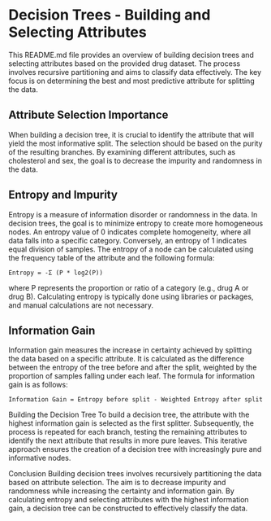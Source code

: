 # Decision Trees - Building and Selecting Attributes

This README.md file provides an overview of building decision trees and selecting attributes based on the provided drug dataset. The process involves recursive partitioning and aims to classify data effectively. The key focus is on determining the best and most predictive attribute for splitting the data.

## Attribute Selection Importance
When building a decision tree, it is crucial to identify the attribute that will yield the most informative split. The selection should be based on the purity of the resulting branches. By examining different attributes, such as cholesterol and sex, the goal is to decrease the impurity and randomness in the data.

## Entropy and Impurity
Entropy is a measure of information disorder or randomness in the data. In decision trees, the goal is to minimize entropy to create more homogeneous nodes. An entropy value of 0 indicates complete homogeneity, where all data falls into a specific category. Conversely, an entropy of 1 indicates equal division of samples. The entropy of a node can be calculated using the frequency table of the attribute and the following formula:

```
Entropy = -Σ (P * log2(P))
```

where P represents the proportion or ratio of a category (e.g., drug A or drug B). Calculating entropy is typically done using libraries or packages, and manual calculations are not necessary.

## Information Gain
Information gain measures the increase in certainty achieved by splitting the data based on a specific attribute. It is calculated as the difference between the entropy of the tree before and after the split, weighted by the proportion of samples falling under each leaf. The formula for information gain is as follows:

```
Information Gain = Entropy before split - Weighted Entropy after split
```

Building the Decision Tree
To build a decision tree, the attribute with the highest information gain is selected as the first splitter. Subsequently, the process is repeated for each branch, testing the remaining attributes to identify the next attribute that results in more pure leaves. This iterative approach ensures the creation of a decision tree with increasingly pure and informative nodes.

Conclusion
Building decision trees involves recursively partitioning the data based on attribute selection. The aim is to decrease impurity and randomness while increasing the certainty and information gain. By calculating entropy and selecting attributes with the highest information gain, a decision tree can be constructed to effectively classify the data.